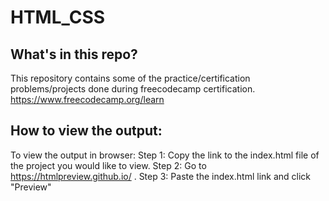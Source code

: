 # HTML_CSS
What's in this repo?
--------------------
This repository contains some of the practice/certification problems/projects done during freecodecamp certification.
https://www.freecodecamp.org/learn

How to view the output:
-----------------------
To view the output in browser:
Step 1: Copy the link to the index.html file of the project you would like to view.
Step 2: Go to https://htmlpreview.github.io/ .
Step 3: Paste the index.html link and click "Preview"
